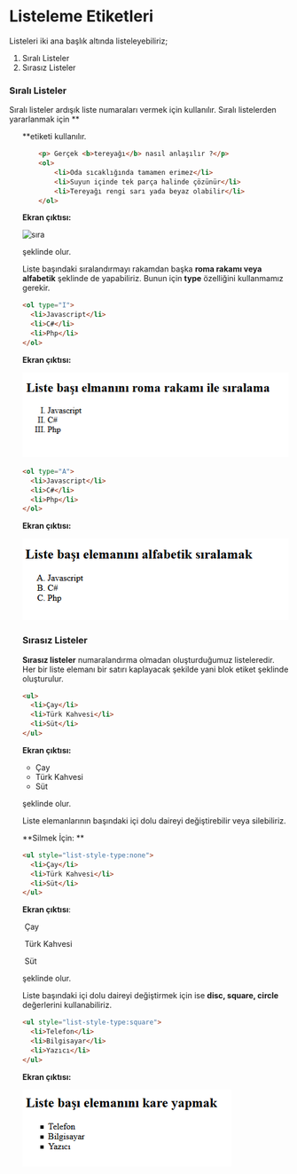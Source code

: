 # Listeleme Etiketleri


Listeleri iki ana başlık altında listeleyebiliriz;

1. Sıralı Listeler
2. Sırasız Listeler



###  Sıralı Listeler

Sıralı listeler ardışık liste numaraları vermek için kullanılır. Sıralı listelerden yararlanmak için **<ol> **etiketi kullanılır.

````html
    <p> Gerçek <b>tereyağı</b> nasıl anlaşılır ?</p>
    <ol>
        <li>Oda sıcaklığında tamamen erimez</li>
        <li>Suyun içinde tek parça halinde çözünür</li>
        <li>Tereyağı rengi sarı yada beyaz olabilir</li>
    </ol>
````



**Ekran çıktısı:**

![sıra](figures/sıra.PNG)

şeklinde olur.



Liste başındaki sıralandırmayı rakamdan başka **roma rakamı veya alfabetik** şeklinde de yapabiliriz. Bunun için **type** özelliğini kullanmamız gerekir.



````html
<ol type="I">
  <li>Javascript</li>
  <li>C#</li>
  <li>Php</li>
</ol>
````



**Ekran çıktısı:**

![siralama](figures/siralama.png)



````html
<ol type="A">
  <li>Javascript</li>
  <li>C#</li>
  <li>Php</li>
</ol>
````



**Ekran çıktısı:**

![alfabetik](figures/alfabetik.PNG)



### Sırasız Listeler 

**Sırasız listeler** numaralandırma olmadan oluşturduğumuz  listeleredir. Her bir liste elemanı bir satırı kaplayacak şekilde yani blok etiket şeklinde oluşturulur.



````html
<ul>
  <li>Çay</li>
  <li>Türk Kahvesi</li>
  <li>Süt</li>
</ul> 
````



**Ekran çıktısı:**

- Çay
- Türk Kahvesi
- Süt

şeklinde olur.



Liste elemanlarının başındaki içi dolu daireyi değiştirebilir veya silebiliriz.



**Silmek İçin: **

````html
<ul style="list-style-type:none">
  <li>Çay</li>
  <li>Türk Kahvesi</li>
  <li>Süt</li>
</ul>
````



**Ekran çıktısı**:

​       Çay

​       Türk Kahvesi

​       Süt

şeklinde olur.



Liste başındaki içi dolu daireyi değiştirmek için ise **disc, square, circle** değerlerini kullanabiliriz.



````html
<ul style="list-style-type:square">
  <li>Telefon</li>
  <li>Bilgisayar</li>
  <li>Yazıcı</li>
</ul>
````



**Ekran çıktısı:**

![kare](figures/kare.PNG)